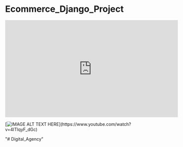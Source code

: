 # Ecommerce_Django_Project

<iframe width="560" height="315" src="https://www.youtube.com/embed/4ITlqyF_dGc" title="YouTube video player" frameborder="0" allow="accelerometer; autoplay; clipboard-write; encrypted-media; gyroscope; picture-in-picture; web-share" allowfullscreen></iframe>

[![IMAGE ALT TEXT HERE](https://img.youtube.com/vi/YOUTUBE_VI...)](https://www.youtube.com/watch?v=4ITlqyF_dGc)

"# Digital_Agency" 
